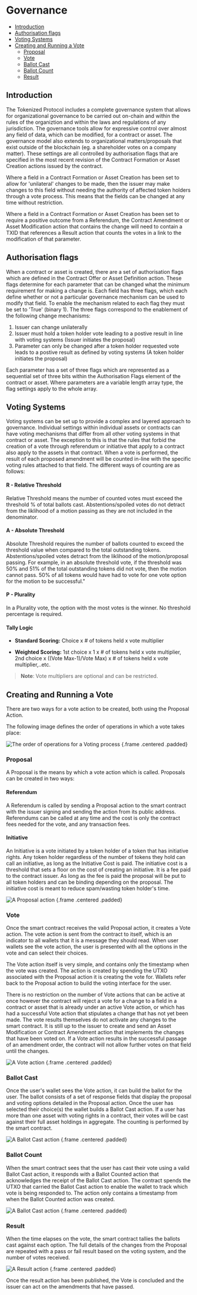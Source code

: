 # Governance

- [Introduction](#introduction)
- [Authorisation flags](#auth-flags)
- [Voting Systems](#voting-systems)
- [Creating and Running a Vote](#vote-create)
    - [Proposal](#vote-proposal)
    - [Vote](#vote-vote)
    - [Ballot Cast](#vote-ballot-cast)
    - [Ballot Count](#vote-ballot-count)
    - [Result](#vote-result)

<a name="introduction"></a>
## Introduction

The Tokenized Protocol includes a complete governance system that allows for organizational governance to be carried out on-chain and within the rules of the organiztion and within the laws and regulations of any jurisdiction.  The governance tools allow for expressive control over almost any field of data, which can be modified, for a contract or asset. The governance model also extends to organizational matters/proposals that exist outside of the blockchain (eg. a shareholder votes on a company matter).  These settings are all controlled by authorisation flags that are specified in the most recent revision of the Contract Formation or Asset Creation actions issued by the contract.

Where a field in a Contract Formation or Asset Creation has been set to allow for 'unilateral' changes to be made, then the issuer may make changes to this field without needing the authority of affected token holders through a vote process. This means that the fields can be changed at any time without restriction.

Where a field in a Contract Formation or Asset Creation has been set to require a positive outcome from a Referendum, the Contract Amendment or Asset Modification action that contains the change will need to contain a TXID that references a Result action that counts the votes in a link to the modification of that parameter. 

<a name="auth-flags"></a>
## Authorisation flags

When a contract or asset is created, there are a set of authorisation flags which are defined in the Contract Offer or Asset Definition action. These flags determine for each parameter that can be changed what the minimum requirement for making a change is. Each field has three flags, which each define whether or not a particular governance mechanism can be used to modify that field. To enable the mechanism related to each flag they must be set to 'True' (binary 1). The three flags correspond to the enablement of the following change mechanisms:

1. Issuer can change unilaterally
2. Issuer must hold a token holder vote leading to a postive result in line with voting systems (Issuer initiates the proposal)
3. Parameter can only be changed after a token holder requested vote leads to a postive result as defined by voting systems (A token holder initiates the proposal)

Each parameter has a set of three flags which are represented as a sequential set of three bits within the Authorisation Flags element of the contract or asset. Where parameters are a variable length array type, the flag settings apply to the whole array.

<a name="voting-systems"></a>
## Voting Systems

Voting systems can be set up to provide a complex and layered approach to governance. Individual settings within individual assets or contracts can have voting mechanisms that differ from all other voting systems in that contract or asset. The exception to this is that the rules that forbid the creation of a vote through referendum or initiative that apply to a contract also apply to the assets in that contract.
When a vote is performed, the result of each proposed amendment will be counted in-line with the specific voting rules attached to that field. The different ways of counting are as follows:

#### R - Relative Threshold

Relative Threshold means the number of counted votes must exceed the threshold % of total ballots cast. Abstentions/spoiled votes do not detract from the liklihood of a motion passing as they are not included in the denominator.  

#### A - Absolute Threshold

Absolute Threshold requires the number of ballots counted to exceed the threshold value when compared to the total outstanding tokens. Abstentions/spoiled votes detract from the liklihood of the motion/proposal passing.  For example, in an absolute threshold vote, if the threshold was 50% and 51% of the total outstanding tokens did not vote, then the motion cannot pass.  50% of all tokens would have had to vote for one vote option for the motion to be successful."

#### P - Plurality
In a Plurality vote, the option with the most votes is the winner.  No threshold percentage is required.

#### Tally Logic

- **Standard Scoring:** Choice x # of tokens held x vote multiplier

- **Weighted Scoring:** 1st choice x 1 x # of tokens held x vote multiplier, 2nd choice x ((Vote Max-1)/Vote Max) x # of tokens held x vote multiplier,..etc. 

> **Note**: Vote multipliers are optional and can be restricted.

<a name="vote-create"></a>
## Creating and Running a Vote

There are two ways for a vote action to be created, both using the Proposal Action.

The following image defines the order of operations in which a vote takes place:

![The order of operations for a Voting process](https://raw.githubusercontent.com/tokenized/docs/master/images/vote-order-of-operations.svg?sanitize=true "The order of operations for a Voting process") {.frame .centered .padded}

<a name="vote-proposal"></a>
### Proposal

A Proposal is the means by which a vote action which is called. Proposals can be created in two ways: 

#### Referendum

A Referendum is called by sending a Proposal action to the smart contract with the issuer signing and sending the action from its public address. Referendums can be called at any time and the cost is only the contract fees needed for the vote, and any transaction fees.

#### Initiative

An Initiative is a vote initiated by a token holder of a token that has initiative rights. Any token holder regardless of the number of tokens they hold can call an initiative, as long as the Initiative Cost is paid. The initiative cost is a threshold that sets a floor on the cost of creating an initiative. It is a fee paid to the contract issuer.  As long as the fee is paid the proposal will be put to all token holders and can be binding depending on the proposal.  The initiative cost is meant to reduce spam/wasting token holder's time.

![A Proposal action](https://raw.githubusercontent.com/tokenized/docs/master/images/proposal-action.svg?sanitize=true "A Proposal action") {.frame .centered .padded}

<a name="vote-vote"></a>
### Vote

Once the smart contract receives the valid Proposal action, it creates a Vote action. The vote action is sent from the contract to itself, which is an indicator to all wallets that it is a message they should read. When user wallets see the vote action, the user is presented with all the options in the vote and can select their choices.

The Vote action itself is very simple, and contains only the timestamp when the vote was created. The action is created by spending the UTXO associated with the Proposal action it is creating the vote for. Wallets refer back to the Proposal action to build the voting interface for the user.

There is no restriction on the number of Vote actions that can be active at once however the contract will reject a vote for a change to a field in a contract or asset that is already under an active Vote action, or which has had a successful Vote action that stipulates a change that has not yet been made. The vote results themselves do not activate any changes to the smart contract. It is still up to the issuer to create and send an Asset Modification or Contract Amendment action that implements the changes that have been voted on. If a Vote action results in the successful passage of an amendment order, the contract will not allow further votes on that field until the changes.

![A Vote action](https://raw.githubusercontent.com/tokenized/docs/master/images/vote-action.svg?sanitize=true "A Vote action") {.frame .centered .padded}

<a name="vote-ballot-cast"></a>
### Ballot Cast

Once the user's wallet sees the Vote action, it can build the ballot for the user. The ballot consists of a set of response fields that display the proposal and voting options detailed in the Proposal action. Once the user has selected their choice(s) the wallet builds a Ballot Cast action. If a user has more than one asset with voting rights in a contract, their votes will be cast against their full asset holdings in aggregate. The counting is performed by the smart contract. 

![A Ballot Cast action](https://raw.githubusercontent.com/tokenized/docs/master/images/ballot-cast-action.svg?sanitize=true "A Ballot Cast action") {.frame .centered .padded}

<a name="vote-ballot-count"></a>
### Ballot Count

When the smart contract sees that the user has cast their vote using a valid Ballot Cast action, it responds with a Ballot Counted action that acknowledges the receipt of the Ballot Cast action. The contract spends the UTXO that carried the Ballot Cast action to enable the wallet to track which vote is being responded to. The action only contains a timestamp from when the Ballot Counted action was created.

![A Ballot Cast action](https://raw.githubusercontent.com/tokenized/docs/master/images/ballot-counted-action.svg?sanitize=true "A Ballot Cast action") {.frame .centered .padded}

<a name="vote-result"></a>
### Result

When the time elapses on the vote, the smart contract tallies the ballots cast against each option. The full details of the changes from the Proposal are repeated with a pass or fail result based on the voting system, and the number of votes received.

![A Result action](https://raw.githubusercontent.com/tokenized/docs/master/images/result-action.svg?sanitize=true "A Result action") {.frame .centered .padded}

Once the result action has been published, the Vote is concluded and the issuer can act on the amendments that have passed.
